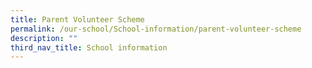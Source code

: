 ```yaml
---
title: Parent Volunteer Scheme
permalink: /our-school/School-information/parent-volunteer-scheme
description: ""
third_nav_title: School information
---
```

